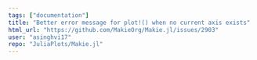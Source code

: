 ```yaml
---
tags: ["documentation"]
title: "Better error message for plot!() when no current axis exists"
html_url: "https://github.com/MakieOrg/Makie.jl/issues/2903"
user: "asinghvi17"
repo: "JuliaPlots/Makie.jl"
---
```


